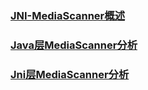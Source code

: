 ### [JNI-MediaScanner概述](https://github.com/ningbaoqi/JNI/blob/master/README-1MediaScanner.md)
### [Java层MediaScanner分析](https://github.com/ningbaoqi/JNI/blob/master/README-2MediaScanner.md)
### [Jni层MediaScanner分析](https://github.com/ningbaoqi/JNI/blob/master/README-3MediaScanner.md)
